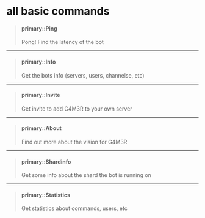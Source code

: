 # all basic commands

> #### primary::Ping
>
> Pong! Find the latency of the bot

---

> #### primary::Info
>
> Get the bots info (servers, users, channelse, etc)

---

> #### primary::Invite
>
> Get invite to add G4M3R to your own server

---

> #### primary::About
>
> Find out more about the vision for G4M3R

---

> #### primary::Shardinfo
>
> Get some info about the shard the bot is running on

---

> #### primary::Statistics
>
> Get statistics about commands, users, etc